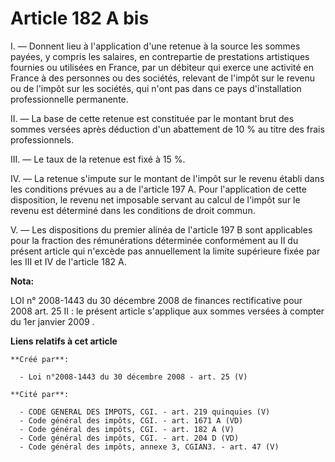 # Article 182 A bis

I. ― Donnent lieu à l'application d'une retenue à la source les sommes payées, y  compris les salaires, en contrepartie de
prestations artistiques fournies ou  utilisées en France, par un débiteur qui exerce une activité en France à des  personnes
ou des sociétés, relevant de l'impôt sur le revenu ou de l'impôt sur  les sociétés, qui n'ont pas dans ce pays d'installation
professionnelle  permanente.

II. ― La base de cette retenue est constituée  par le montant brut des sommes versées après déduction d'un abattement de 10 %
au titre des frais professionnels.

III. ― Le taux de la  retenue est fixé à 15 %.

IV. ― La retenue s'impute sur le  montant de l'impôt sur le revenu établi dans les conditions prévues au a de  l'article 197
A. Pour l'application de cette disposition, le revenu net  imposable servant au calcul de l'impôt sur le revenu est déterminé
dans les  conditions de droit commun.

V. ― Les dispositions du premier  alinéa de l'article 197 B sont applicables pour la fraction des rémunérations  déterminée
conformément au II du présent article qui n'excède pas annuellement  la limite supérieure fixée par les III et IV de
l'article 182 A.

**Nota:**

LOI n° 2008-1443 du 30 décembre 2008 de finances rectificative pour 2008 art. 25 II : le présent article s'applique aux
sommes versées à compter du 1er janvier 2009
.

**Liens relatifs à cet article**

	**Créé par**:

	  - Loi n°2008-1443 du 30 décembre 2008 - art. 25 (V)

	**Cité par**:

	  - CODE GENERAL DES IMPOTS, CGI. - art. 219 quinquies (V)
	  - Code général des impôts, CGI. - art. 1671 A (VD)
	  - Code général des impôts, CGI. - art. 182 A (V)
	  - Code général des impôts, CGI. - art. 204 D (VD)
	  - Code général des impôts, annexe 3, CGIAN3. - art. 47 (V)

